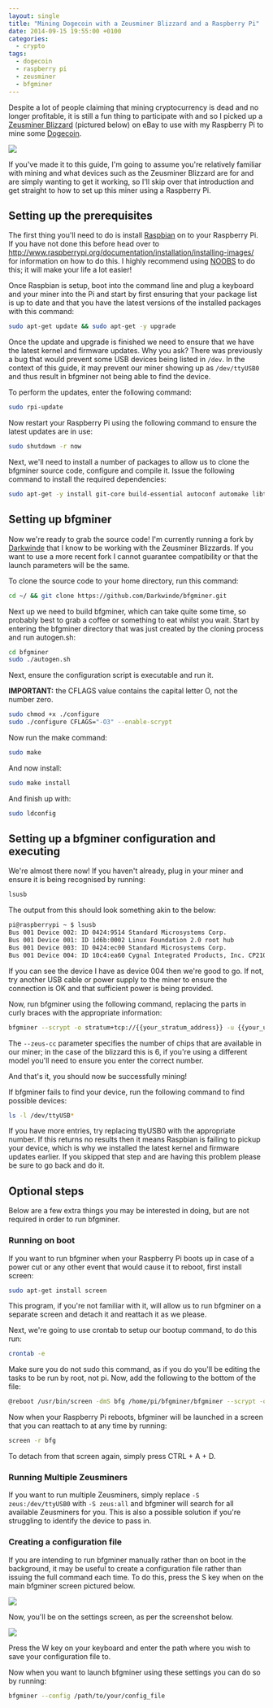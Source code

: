 ```yaml
---
layout: single
title: "Mining Dogecoin with a Zeusminer Blizzard and a Raspberry Pi"
date: 2014-09-15 19:55:00 +0100
categories:
  - crypto
tags:
  - dogecoin
  - raspberry pi
  - zeusminer
  - bfgminer
---
```

Despite a lot of people claiming that mining cryptocurrency is dead and no longer profitable, it is still a fun thing to participate with and so I picked up a [Zeusminer Blizzard](https://zeusminer.com/product/zeusminer-blizzard-s2-1-3-1-4mhs/) (pictured below) on eBay to use with my Raspberry Pi to mine some [Dogecoin](http://dogecoin.com/).

![](/assets/images/mining-dogecoin-with-a-zeusminer-blizzard-and-a-raspberry-pi/zeusminer-blizzard-1.jpg)

If you've made it to this guide, I'm going to assume you're relatively familiar with mining and what devices such as the Zeusminer Blizzard are for and are simply wanting to get it working, so I'll skip over that introduction and get straight to how to set up this miner using a Raspberry Pi.

## Setting up the prerequisites

The first thing you'll need to do is install [Raspbian](http://www.raspbian.org/) on to your Raspberry Pi. If you have not done this before head over to http://www.raspberrypi.org/documentation/installation/installing-images/ for information on how to do this. I highly recommend using [NOOBS](http://www.raspberrypi.org/documentation/installation/noobs.md) to do this; it will make your life a lot easier!

Once Raspbian is setup, boot into the command line and plug a keyboard and your miner into the Pi and start by first ensuring that your package list is up to date and that you have the latest versions of the installed packages with this command:

```bash
sudo apt-get update && sudo apt-get -y upgrade
```

Once the update and upgrade is finished we need to ensure that we have the latest kernel and firmware updates. Why you ask? There was previously a bug that would prevent some USB devices being listed in `/dev`. In the context of this guide, it may prevent our miner showing up as `/dev/ttyUSB0` and thus result in bfgminer not being able to find the device.

To perform the updates, enter the following command:

```bash
sudo rpi-update
```

Now restart your Raspberry Pi using the following command to ensure the latest updates are in use:

```bash
sudo shutdown -r now
```

Next, we'll need to install a number of packages to allow us to clone the bfgminer source code, configure and compile it. Issue the following command to install the required dependencies:

```bash
sudo apt-get -y install git-core build-essential autoconf automake libtool pkg-config libcurl4-gnutls-dev libjansson-dev uthash-dev libncursesw5-dev libudev-dev libusb-1.0-0-dev libevent-dev libmicrohttpd-dev libc-bin
```

## Setting up bfgminer

Now we're ready to grab the source code! I'm currently running a fork by [Darkwinde](https://github.com/Darkwinde/bfgminer) that I know to be working with the Zeusminer Blizzards. If you want to use a more recent fork I cannot guarantee compatibility or that the launch parameters will be the same.

To clone the source code to your home directory, run this command:

```bash
cd ~/ && git clone https://github.com/Darkwinde/bfgminer.git
```

Next up we need to build bfgminer, which can take quite some time, so probably best to grab a coffee or something to eat whilst you wait. Start by entering the bfgminer directory that was just created by the cloning process and run autogen.sh:

```bash
cd bfgminer
sudo ./autogen.sh
```

Next, ensure the configuration script is executable and run it.

**IMPORTANT:** the CFLAGS value contains the capital letter O, not the number zero.

```bash
sudo chmod +x ./configure
sudo ./configure CFLAGS="-O3" --enable-scrypt
```

Now run the make command:

```bash
sudo make
```

And now install:

```bash
sudo make install
```

And finish up with:

```bash
sudo ldconfig
```

## Setting up a bfgminer configuration and executing
We're almost there now! If you haven't already, plug in your miner and ensure it is being recognised by running:

```bash
lsusb
```

The output from this should look something akin to the below:

```bash
pi@raspberrypi ~ $ lsusb
Bus 001 Device 002: ID 0424:9514 Standard Microsystems Corp.
Bus 001 Device 001: ID 1d6b:0002 Linux Foundation 2.0 root hub
Bus 001 Device 003: ID 0424:ec00 Standard Microsystems Corp.
Bus 001 Device 004: ID 10c4:ea60 Cygnal Integrated Products, Inc. CP210x UART Bridge / myAVR mySmartUSB light
```

If you can see the device I have as device 004 then we're good to go. If not, try another USB cable or power supply to the miner to ensure the connection is OK and that sufficient power is being provided.

Now, run bfgminer using the following command, replacing the parts in curly braces with the appropriate information:

```bash
bfgminer --scrypt -o stratum+tcp://{{your_stratum_address}} -u {{your_username}} -p {{your_password}} --zeus-cc 6 -S zeus:/dev/ttyUSB0
```

The `--zeus-cc` parameter specifies the number of chips that are available in our miner; in the case of the blizzard this is 6, if you're using a different model you'll need to ensure you enter the correct number.

And that's it, you should now be successfully mining!

If bfgminer fails to find your device, run the following command to find possible devices:

```bash
ls -l /dev/ttyUSB*
```

If you have more entries, try replacing ttyUSB0 with the appropriate number. If this returns no results then it means Raspbian is failing to pickup your device, which is why we installed the latest kernel and firmware updates earlier. If you skipped that step and are having this problem please be sure to go back and do it.

## Optional steps
Below are a few extra things you may be interested in doing, but are not required in order to run bfgminer.

### Running on boot
If you want to run bfgminer when your Raspberry Pi boots up in case of a power cut or any other event that would cause it to reboot, first install screen:

```bash
sudo apt-get install screen
```

This program, if you're not familiar with it, will allow us to run bfgminer on a separate screen and detach it and reattach it as we please.

Next, we're going to use crontab to setup our bootup command, to do this run:

```bash
crontab -e
```

Make sure you do not sudo this command, as if you do you'll be editing the tasks to be run by root, not pi. Now, add the following to the bottom of the file:

```bash
@reboot /usr/bin/screen -dmS bfg /home/pi/bfgminer/bfgminer --scrypt -o stratum+tcp://{{your_stratum_address}} -u {{your_username}} -p {{your_password}} --zeus-cc 6 -S zeus:/dev/ttyUSB0
```

Now when your Raspberry Pi reboots, bfgminer will be launched in a screen that you can reattach to at any time by running:

```bash
screen -r bfg
```

To detach from that screen again, simply press CTRL + A + D.

### Running Multiple Zeusminers
If you want to run multiple Zeusminers, simply replace `-S zeus:/dev/ttyUSB0` with `-S zeus:all` and bfgminer will search for all available Zeusminers for you. This is also a possible solution if you're struggling to identify the device to pass in.

### Creating a configuration file
If you are intending to run bfgminer manually rather than on boot in the background, it may be useful to create a configuration file rather than issuing the full command each time. To do this, press the S key when on the main bfgminer screen pictured below.

![](/assets/images/mining-dogecoin-with-a-zeusminer-blizzard-and-a-raspberry-pi/bfgminer_main_screen.png)

Now, you'll be on the settings screen, as per the screenshot below.

![](/assets/images/mining-dogecoin-with-a-zeusminer-blizzard-and-a-raspberry-pi/bfgminer_settings.png)

Press the W key on your keyboard and enter the path where you wish to save your configuration file to.

Now when you want to launch bfgminer using these settings you can do so by running:

```bash
bfgminer --config /path/to/your/config_file
```
